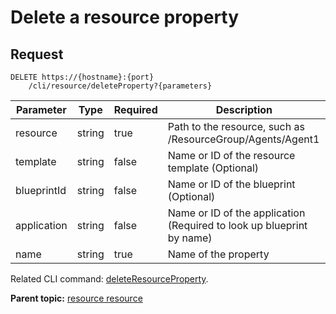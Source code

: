 # Delete a resource property

## Request

```
DELETE https://{hostname}:{port}
    /cli/resource/deleteProperty?{parameters}

```

|Parameter|Type|Required|Description|
|---------|----|--------|-----------|
|resource|string|true|Path to the resource, such as /ResourceGroup/Agents/Agent1|
|template|string|false|Name or ID of the resource template \(Optional\)|
|blueprintId|string|false|Name or ID of the blueprint \(Optional\)|
|application|string|false|Name or ID of the application \(Required to look up blueprint by name\)|
|name|string|true|Name of the property|

Related CLI command: [deleteResourceProperty](udclient_deleteresourceproperty.md).

**Parent topic:** [resource resource](../../com.udeploy.api.doc/topics/rest_cli_resource.md)

